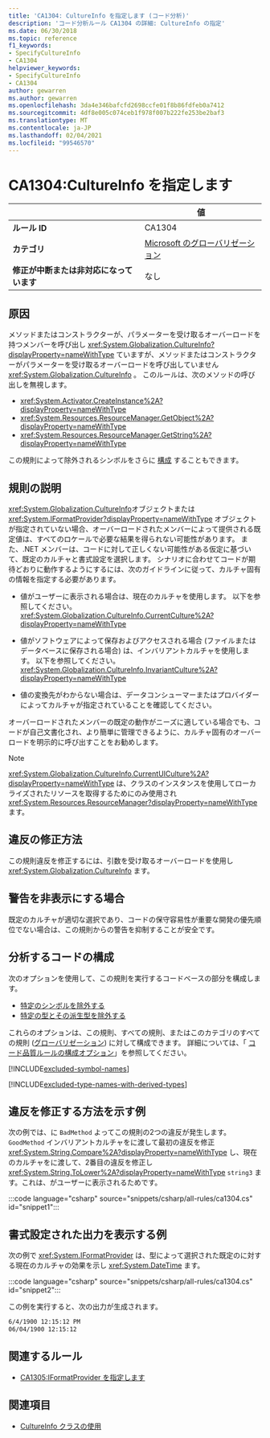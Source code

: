 ```yaml
---
title: 'CA1304: CultureInfo を指定します (コード分析)'
description: 'コード分析ルール CA1304 の詳細: CultureInfo の指定'
ms.date: 06/30/2018
ms.topic: reference
f1_keywords:
- SpecifyCultureInfo
- CA1304
helpviewer_keywords:
- SpecifyCultureInfo
- CA1304
author: gewarren
ms.author: gewarren
ms.openlocfilehash: 3da4e346bafcfd2698ccfe01f8b86fdfeb0a7412
ms.sourcegitcommit: 4df8e005c074ceb1f978f007b222fe253be2baf3
ms.translationtype: MT
ms.contentlocale: ja-JP
ms.lasthandoff: 02/04/2021
ms.locfileid: "99546570"
---
```

# <a name="ca1304-specify-cultureinfo"></a>CA1304:CultureInfo を指定します

| | 値 |
|-|-|
| **ルール ID** |CA1304|
| **カテゴリ** |[Microsoft のグローバリゼーション](globalization-warnings.md)|
| **修正が中断または非対応になっています** |なし|

## <a name="cause"></a>原因

メソッドまたはコンストラクターが、パラメーターを受け取るオーバーロードを持つメンバーを呼び出し <xref:System.Globalization.CultureInfo?displayProperty=nameWithType> ていますが、メソッドまたはコンストラクターがパラメーターを受け取るオーバーロードを呼び出していません <xref:System.Globalization.CultureInfo> 。 このルールは、次のメソッドの呼び出しを無視します。

- <xref:System.Activator.CreateInstance%2A?displayProperty=nameWithType>
- <xref:System.Resources.ResourceManager.GetObject%2A?displayProperty=nameWithType>
- <xref:System.Resources.ResourceManager.GetString%2A?displayProperty=nameWithType>

この規則によって除外されるシンボルをさらに [構成](#configure-code-to-analyze) することもできます。

## <a name="rule-description"></a>規則の説明

<xref:System.Globalization.CultureInfo>オブジェクトまたは <xref:System.IFormatProvider?displayProperty=nameWithType> オブジェクトが指定されていない場合、オーバーロードされたメンバーによって提供される既定値は、すべてのロケールで必要な結果を得られない可能性があります。 また、.NET メンバーは、コードに対して正しくない可能性がある仮定に基づいて、既定のカルチャと書式設定を選択します。 シナリオに合わせてコードが期待どおりに動作するようにするには、次のガイドラインに従って、カルチャ固有の情報を指定する必要があります。

- 値がユーザーに表示される場合は、現在のカルチャを使用します。 以下を参照してください。<xref:System.Globalization.CultureInfo.CurrentCulture%2A?displayProperty=nameWithType>

- 値がソフトウェアによって保存およびアクセスされる場合 (ファイルまたはデータベースに保存される場合) は、インバリアントカルチャを使用します。 以下を参照してください。<xref:System.Globalization.CultureInfo.InvariantCulture%2A?displayProperty=nameWithType>

- 値の変換先がわからない場合は、データコンシューマーまたはプロバイダーによってカルチャが指定されていることを確認してください。

オーバーロードされたメンバーの既定の動作がニーズに適している場合でも、コードが自己文書化され、より簡単に管理できるように、カルチャ固有のオーバーロードを明示的に呼び出すことをお勧めします。

> [!NOTE]
> <xref:System.Globalization.CultureInfo.CurrentUICulture%2A?displayProperty=nameWithType> は、クラスのインスタンスを使用してローカライズされたリソースを取得するためにのみ使用され <xref:System.Resources.ResourceManager?displayProperty=nameWithType> ます。

## <a name="how-to-fix-violations"></a>違反の修正方法

この規則違反を修正するには、引数を受け取るオーバーロードを使用し <xref:System.Globalization.CultureInfo> ます。

## <a name="when-to-suppress-warnings"></a>警告を非表示にする場合

既定のカルチャが適切な選択であり、コードの保守容易性が重要な開発の優先順位でない場合は、この規則からの警告を抑制することが安全です。

## <a name="configure-code-to-analyze"></a>分析するコードの構成

次のオプションを使用して、この規則を実行するコードベースの部分を構成します。

- [特定のシンボルを除外する](#exclude-specific-symbols)
- [特定の型とその派生型を除外する](#exclude-specific-types-and-their-derived-types)

これらのオプションは、この規則、すべての規則、またはこのカテゴリのすべての規則 ([グローバリゼーション](globalization-warnings.md)) に対して構成できます。 詳細については、「 [コード品質ルールの構成オプション](../code-quality-rule-options.md)」を参照してください。

[!INCLUDE[excluded-symbol-names](~/includes/code-analysis/excluded-symbol-names.md)]

[!INCLUDE[excluded-type-names-with-derived-types](~/includes/code-analysis/excluded-type-names-with-derived-types.md)]

## <a name="example-showing-how-to-fix-violations"></a>違反を修正する方法を示す例

次の例では、に `BadMethod` よってこの規則の2つの違反が発生します。 `GoodMethod` インバリアントカルチャをに渡して最初の違反を修正 <xref:System.String.Compare%2A?displayProperty=nameWithType> し、現在のカルチャをに渡して、2番目の違反を修正し <xref:System.String.ToLower%2A?displayProperty=nameWithType> `string3` ます。これは、がユーザーに表示されるためです。

:::code language="csharp" source="snippets/csharp/all-rules/ca1304.cs" id="snippet1":::

## <a name="example-showing-formatted-output"></a>書式設定された出力を表示する例

次の例で <xref:System.IFormatProvider> は、型によって選択された既定のに対する現在のカルチャの効果を示し <xref:System.DateTime> ます。

:::code language="csharp" source="snippets/csharp/all-rules/ca1304.cs" id="snippet2":::

この例を実行すると、次の出力が生成されます。

```txt
6/4/1900 12:15:12 PM
06/04/1900 12:15:12
```

## <a name="related-rules"></a>関連するルール

- [CA1305:IFormatProvider を指定します](ca1305.md)

## <a name="see-also"></a>関連項目

- [CultureInfo クラスの使用](../../../standard/globalization-localization/globalization.md#work-with-culture-specific-settings)
